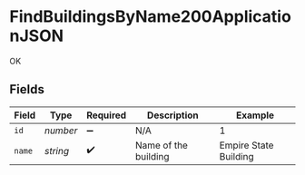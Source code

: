 # FindBuildingsByName200ApplicationJSON

OK


## Fields

| Field                 | Type                  | Required              | Description           | Example               |
| --------------------- | --------------------- | --------------------- | --------------------- | --------------------- |
| `id`                  | *number*              | :heavy_minus_sign:    | N/A                   | 1                     |
| `name`                | *string*              | :heavy_check_mark:    | Name of the building  | Empire State Building |